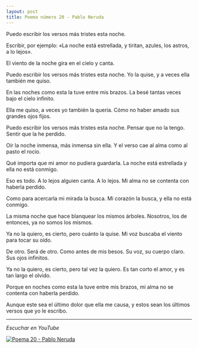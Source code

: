 ```yaml
---
layout: post
title: Poema número 20 - Pablo Neruda
---
```


Puedo escribir los versos más tristes esta noche.

Escribir, por ejemplo: «La noche está estrellada, 
y tiritan, azules, los astros, a lo lejos».

El viento de la noche gira en el cielo y canta.

<!--more-->

Puedo escribir los versos más tristes esta noche. 
Yo la quise, y a veces ella también me quiso.

En las noches como esta la tuve entre mis brazos.
La besé tantas veces bajo el cielo infinito.

Ella me quiso, a veces yo también la quería. 
Cómo no haber amado sus grandes ojos fijos.

Puedo escribir los versos más tristes esta noche. 
Pensar que no la tengo. Sentir que la he perdido.

Oír la noche inmensa, más inmensa sin ella. 
Y el verso cae al alma como al pasto el rocío.

Qué importa que mi amor no pudiera guardarla. 
La noche está estrellada y ella no está conmigo.

Eso es todo. A lo lejos alguien canta. A lo lejos. 
Mi alma no se contenta con haberla perdido.

Como para acercarla mi mirada la busca. 
Mi corazón la busca, y ella no está conmigo.

La misma noche que hace blanquear los mismos árboles.
Nosotros, los de entonces, ya no somos los mismos.

Ya no la quiero, es cierto, pero cuánto la quise. 
Mi voz buscaba el viento para tocar su oído.

De otro. Será de otro. Como antes de mis besos.
Su voz, su cuerpo claro. Sus ojos infinitos.

Ya no la quiero, es cierto, pero tal vez la quiero.
Es tan corto el amor, y es tan largo el olvido.

Porque en noches como esta la tuve entre mis brazos,
mi alma no se contenta con haberla perdido.

Aunque este sea el último dolor que ella me causa,
y estos sean los últimos versos que yo le escribo.

---

*Escuchar en YouTube*

[![Poema 20 - Pablo Neruda](http://img.youtube.com/vi/jF79a4K9wGg/0.jpg)](https://www.youtube.com/watch?v=jF79a4K9wGg)

